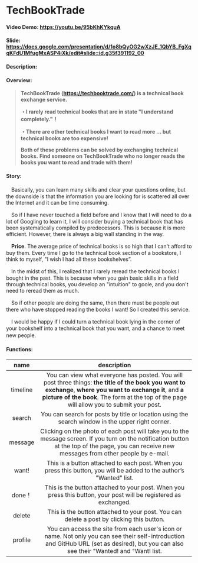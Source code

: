 # TechBookTrade
#### Video Demo:  https://youtu.be/95bKhKYkquA
#### Slide: https://docs.google.com/presentation/d/1o8bQyOG2wXzJE_1QbYB_FgXqqKFdU1MfugMxASP4iXk/edit#slide=id.g35f391192_00
#### Description:

#### Overview:

>**TechBookTrade (https://techbooktrade.com/) is a technical book exchange service.**
> 
>**・I rarely read technical books that are in state "I understand completely."！**
>
>**・There are other technical books I want to read more ... but technical books are too expensive!**
> 
> **Both of these problems can be solved by exchanging technical books.**
> **Find someone on TechBookTrade who no longer reads the books you want to read and trade with them!**

#### Story:
　Basically, you can learn many skills and clear your questions online, but the downside is that the information you are looking for is scattered all over the Internet and it can be time consuming.

　So if I have never touched a field before and I know that I will need to do a lot of Googling to learn it, I will consider buying a technical book that has been systematically compiled by predecessors. This is because it is more efficient. However, there is always a big wall standing in the way.

　**Price**. The average price of technical books is so high that I can't afford to buy them. Every time I go to the technical book section of a bookstore, I think to myself, "I wish I had all these bookshelves”.

　In the midst of this, I realized that I rarely reread the technical books I bought in the past. This is because when you gain basic skills in a field through technical books, you develop an "intuition" to goole, and you don't need to reread them as much.

　So if other people are doing the same, then there must be people out there who have stopped reading the books I want! So I created this service.

　I would be happy if I could turn a technical book lying in the corner of your bookshelf into a technical book that you want, and a chance to meet new people.
　

#### Functions:
|name|description|
|:--:|:--:|
|timeline|You can view what everyone has posted. You will post three things: **the title of the book you want to exchange**, **where you want to exchange it**, and **a picture of the book**. The form at the top of the page will allow you to submit your post.
|search|You can search for posts by title or location using the search window in the upper right corner.|
|message|Clicking on the photo of each post will take you to the message screen. If you turn on the notification button at the top of the page, you can receive new messages from other people by e-mail.|
|want!|This is a button attached to each post. When you press this button, you will be added to the author’s "Wanted" list.|
|done！|This is the button attached to your post. When you press this button, your post will be registered as exchanged.|
|delete|This is the button attached to your post. You can delete a post by clicking this button.|
|profile|You can access the site from each user's icon or name. Not only you can see their self-introduction and GitHub URL (set as desired), but you can also see their "Wanted! and "Want! list.|

